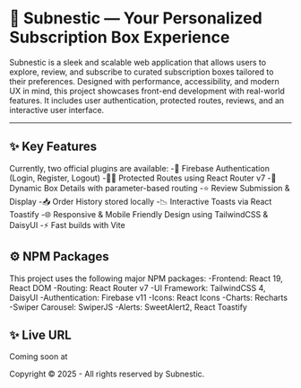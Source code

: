 # 🎁 Subnestic — Your Personalized Subscription Box Experience

Subnestic is a sleek and scalable web application that allows users to explore, review, and subscribe to curated subscription boxes tailored to their preferences. Designed with performance, accessibility, and modern UX in mind, this project showcases front-end development with real-world features. It includes user authentication, protected routes, reviews, and an interactive user interface.

---


## ✨ Key Features

Currently, two official plugins are available:
-🔐 Firebase Authentication (Login, Register, Logout)
-🕵️‍♂️ Protected Routes using React Router v7
-📅 Dynamic Box Details with parameter-based routing
-⭐ Review Submission & Display
-📥 Order History stored locally
-📉 Interactive Toasts via React Toastify
-🌐 Responsive & Mobile Friendly Design using TailwindCSS & DaisyUI
-⚡ Fast builds with Vite


## ⚙️ NPM Packages

This project uses the following major NPM packages:
-Frontend: React 19, React DOM
-Routing: React Router v7
-UI Framework: TailwindCSS 4, DaisyUI
-Authentication: Firebase v11
-Icons: React Icons
-Charts: Recharts
-Swiper Carousel: SwiperJS
-Alerts: SweetAlert2, React Toastify

## ✨ Live URL
Coming soon at


Copyright © 2025 - All rights reserved by Subnestic.
